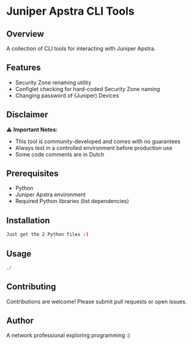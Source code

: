 # Juniper Apstra CLI Tools

## Overview
A collection of CLI tools for interacting with Juniper Apstra.

## Features
- Security Zone renaming utility
- Configlet checking for hard-coded Security Zone naming
- Changing password of (Juniper) Devices

## Disclaimer
⚠️ **Important Notes:**
- This tool is community-developed and comes with no guarantees
- Always test in a controlled environment before production use
- Some code comments are in Dutch

## Prerequisites
- Python
- Juniper Apstra environment
- Required Python libraries (list dependencies)

## Installation
```bash
Just get the 2 Python files :)
```

## Usage
```python
./
```

## Contributing
Contributions are welcome! Please submit pull requests or open issues.

## Author
A network professional exploring programming :)
